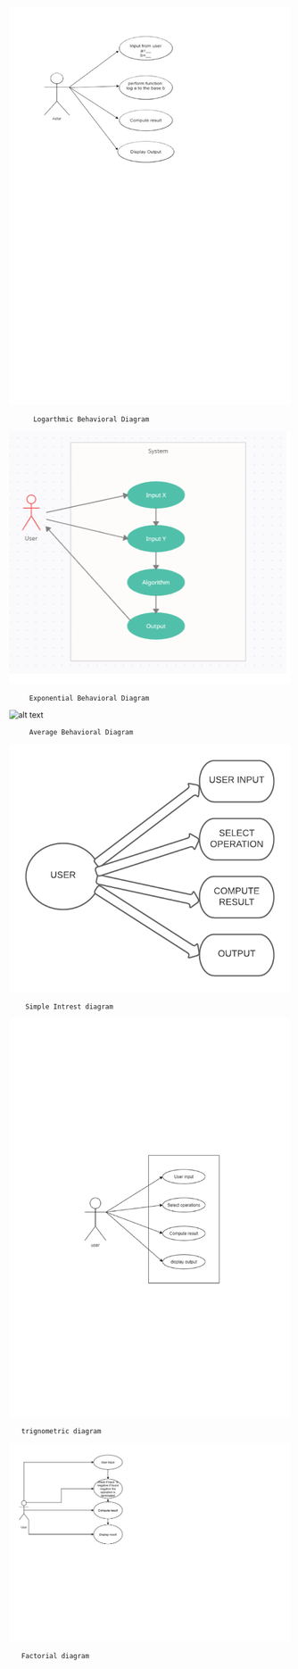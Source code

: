 ![alt text](https://github.com/99003512/SDLC_Calculator/blob/main/Architecture/Behavioural%20Diagrams/use-case-diagram-logarthmic.jpg)
          
          Logarthmic Behavioral Diagram
          
 ![alt text](https://github.com/99003512/SDLC_Calculator/blob/main/Architecture/Behavioural%20Diagrams/Exponential%20low%20level.png)

         Exponential Behavioral Diagram
         
 ![alt text](https://github.com/99003512/SDLC_Calculator/blob/main/Architecture/Behavioural%20Diagrams/Average%20_Behavioral.jpg)

         Average Behavioral Diagram      
 
 ![alt text](https://github.com/99003512/SDLC_Calculator/blob/main/Architecture/Behavioural%20Diagrams/simple_intrest.png)
 
        Simple Intrest diagram
        
![alt text](https://github.com/99003512/SDLC_Calculator/blob/main/Architecture/Behavioural%20Diagrams/Trignometry%20Behavioural%20diagram.png)
       
       trignometric diagram



![alt text](https://github.com/99003512/SDLC_Calculator/blob/main/Architecture/Behavioural%20Diagrams/umlfact.png)
       
       Factorial diagram
